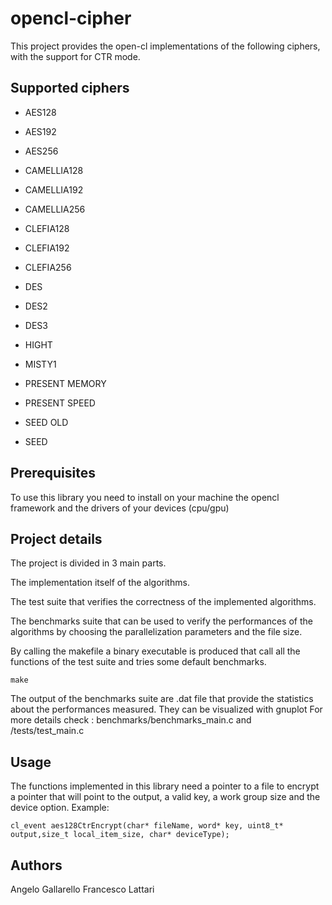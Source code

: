 # opencl-cipher

This project provides the open-cl implementations of the following ciphers, with the support for CTR mode.

## Supported ciphers

- AES128
- AES192
- AES256

- CAMELLIA128
- CAMELLIA192
- CAMELLIA256

- CLEFIA128
- CLEFIA192
- CLEFIA256

- DES
- DES2
- DES3

- HIGHT

- MISTY1

- PRESENT MEMORY
- PRESENT SPEED

- SEED OLD
- SEED

## Prerequisites

To use this library you need to install on your machine the opencl framework and the drivers of your devices (cpu/gpu)

## Project details

The project is divided in 3 main parts.

The implementation itself of the algorithms.

The test suite that verifies the correctness of the implemented algorithms.

The benchmarks suite that can be used to verify the performances of the algorithms by choosing the parallelization parameters and the file size.


By calling the makefile a binary executable is produced that call all the functions of the test suite and tries some default benchmarks.

`make`


The output of the benchmarks suite are .dat file that provide the statistics about the performances measured.
They can be visualized with gnuplot
For more details check : benchmarks/benchmarks_main.c and /tests/test_main.c

## Usage

The functions implemented in this library need a pointer to a file to encrypt a pointer that will point to the output, a valid key, a work group size and the device option.
Example:

`cl_event aes128CtrEncrypt(char* fileName, word* key, uint8_t* output,size_t local_item_size, char* deviceType);`


## Authors

Angelo Gallarello
Francesco Lattari
